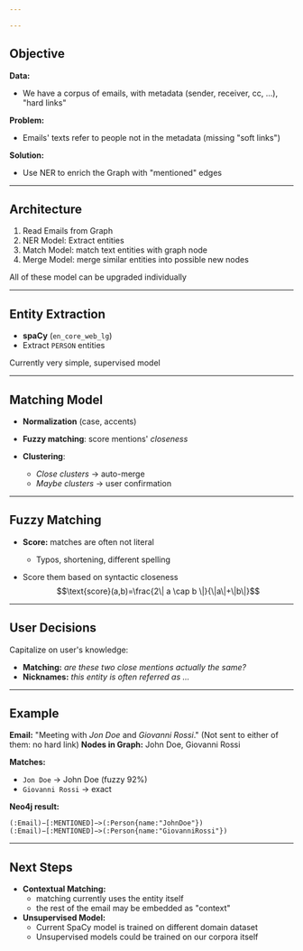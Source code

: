 ```yaml
---

---
```


## Objective

**Data:**
- We have a corpus of emails, with metadata (sender, receiver, cc, ...), "hard links"

**Problem:**
- Emails' texts refer to people not in the metadata (missing "soft links")

**Solution:**
- Use NER to enrich the Graph with "mentioned" edges


---

## Architecture

1. Read Emails from Graph
2. NER Model: Extract entities
3. Match Model: match text entities with graph node
4. Merge Model: merge similar entities into possible new nodes

All of these model can be upgraded individually

---

## Entity Extraction 

- **spaCy** (`en_core_web_lg`)
- Extract `PERSON` entities

Currently very simple, supervised model

---

## Matching Model

- **Normalization** (case, accents)
- **Fuzzy matching**: score mentions' *closeness*

- **Clustering**:
    - _Close clusters_ → auto-merge
    - _Maybe clusters_ → user confirmation

---

## Fuzzy Matching
- **Score:** matches are often not literal
	- Typos, shortening, different spelling

- Score them based on syntactic closeness
$$\text{score}(a,b)=\frac{2\| a \cap b \|}{\|a\|+\|b\|}$$
---

## User Decisions

Capitalize on user's knowledge:
- **Matching:** *are these two close mentions actually the same?*
- **Nicknames:** *this entity is often referred as ...*


---

## Example

**Email:** "Meeting with _Jon Doe_ and _Giovanni Rossi_." (Not sent to either of them: no hard link)
**Nodes in Graph:** John Doe, Giovanni Rossi

**Matches:**
- `Jon Doe` → John Doe (fuzzy 92%)
- `Giovanni Rossi` → exact

**Neo4j result:**

```
(:Email)−[:MENTIONED]−>(:Person{name:"JohnDoe"})
(:Email)−[:MENTIONED]−>(:Person{name:"GiovanniRossi"})
```

--- 

## Next Steps

- **Contextual Matching:** 
	- matching currently uses the entity itself
	- the rest of the email may be embedded as "context"
- **Unsupervised Model:**
	- Current SpaCy model is trained on different domain dataset
	- Unsupervised models could be trained on our corpora itself